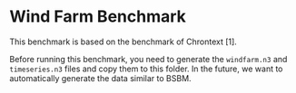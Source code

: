 # Wind Farm Benchmark

This benchmark is based on the benchmark of Chrontext [1].

Before running this benchmark, you need to generate the `windfarm.n3` and `timeseries.n3` files and copy them to this folder.
In the future, we want to automatically generate the data similar to BSBM.